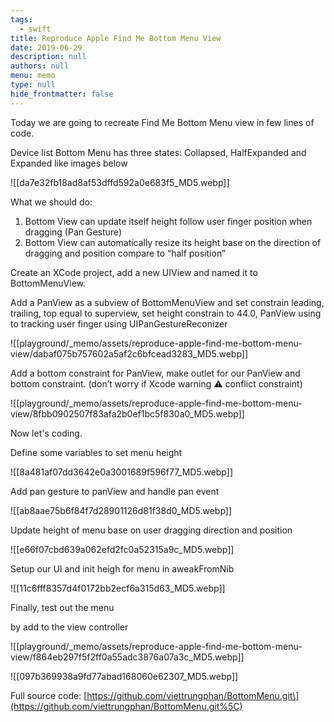 ```yaml
---
tags: 
  - swift
title: Reproduce Apple Find Me Bottom Menu View
date: 2019-06-29
description: null
authors: null
menu: memo
type: null
hide_frontmatter: false
---
```


Today we are going to recreate Find Me Bottom Menu view in few lines of code.

Device list Bottom Menu has three states: Collapsed, HalfExpanded and Expanded like images below

![[da7e32fb18ad8af53dffd592a0e683f5_MD5.webp]]

What we should do:

1. Bottom View can update itself height follow user finger position when dragging (Pan Gesture)
1. Bottom View can automatically resize its height base on the direction of dragging and position compare to “half position”

Create an XCode project, add a new UIView and named it to BottomMenuView.

Add a PanView as a subview of BottomMenuView and set constrain leading, trailing, top equal to superview, set height constrain to 44.0, PanView using to tracking user finger using UIPanGestureReconizer

![[playground/_memo/assets/reproduce-apple-find-me-bottom-menu-view/dabaf075b757602a5af2c6bfcead3283_MD5.webp]]

Add a bottom constraint for PanView, make outlet for our PanView and bottom constraint. (don’t worry if Xcode warning ⚠️ conflict constraint)

![[playground/_memo/assets/reproduce-apple-find-me-bottom-menu-view/8fbb0902507f83afa2b0ef1bc5f830a0_MD5.webp]]

Now let's coding.

Define some variables to set menu height

![[8a481af07dd3642e0a3001689f596f77_MD5.webp]]

Add pan gesture to panView and handle pan event

![[ab8aae75b6f84f7d28901126d81f38d0_MD5.webp]]

Update height of menu base on user dragging direction and position

![[e66f07cbd639a062efd2fc0a52315a9c_MD5.webp]]

Setup our UI and init heigh for menu in aweakFromNib

![[11c6fff8357d4f0172bb2ecf6a315d63_MD5.webp]]

Finally, test out the menu

 by add to the view controller

![[playground/_memo/assets/reproduce-apple-find-me-bottom-menu-view/f864eb297f5f2ff0a55adc3876a07a3c_MD5.webp]]

![[097b369938a9fd77abad168060e62307_MD5.webp]]

Full source code:
[https://github.com/viettrungphan/BottomMenu.git\](https://github.com/viettrungphan/BottomMenu.git%5C)
